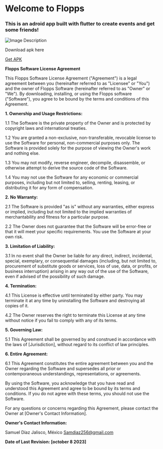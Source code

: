 <!DOCTYPE html>
<html lang="en">
<head>
    <meta charset="UTF-8">
    <meta name="viewport" content="width=device-width, initial-scale=1.0">
    <title>Flopps</title>

</head>
<body>
    <div class="container">
        <h1>Welcome to Flopps</h1>
        <h3> This is an adroid app built with flutter to create events and get some friends! </h3>
        <img class="image" src="https://firebasestorage.googleapis.com/v0/b/athenas-307b8.appspot.com/o/apk%2F539shots_so.png?alt=media&token=e6438472-6166-4e05-98e2-d6d8373ba8f1" alt="Image Description">
        <p>Download apk here</p>
        <a class="button" href="https://firebasestorage.googleapis.com/v0/b/athenas-307b8.appspot.com/o/apk%2Fapp-release.apk?alt=media&token=c42d4d89-09bf-4265-9728-b194f80680db">Get APK</a>
    </div>
</body>
</html>






















**Flopps Software License Agreement**

This Flopps Software License Agreement ("Agreement") is a legal agreement between you (hereinafter referred to as "Licensee" or "You") and the owner of Flopps Software (hereinafter referred to as "Owner" or "We"). By downloading, installing, or using the Flopps software ("Software"), you agree to be bound by the terms and conditions of this Agreement.

**1. Ownership and Usage Restrictions:**

1.1 The Software is the private property of the Owner and is protected by copyright laws and international treaties.

1.2 You are granted a non-exclusive, non-transferable, revocable license to use the Software for personal, non-commercial purposes only. The Software is provided solely for the purpose of viewing the Owner's work and nothing else.

1.3 You may not modify, reverse engineer, decompile, disassemble, or otherwise attempt to derive the source code of the Software.

1.4 You may not use the Software for any economic or commercial purposes, including but not limited to, selling, renting, leasing, or distributing it for any form of compensation.

**2. No Warranty:**

2.1 The Software is provided "as is" without any warranties, either express or implied, including but not limited to the implied warranties of merchantability and fitness for a particular purpose.

2.2 The Owner does not guarantee that the Software will be error-free or that it will meet your specific requirements. You use the Software at your own risk.

**3. Limitation of Liability:**

3.1 In no event shall the Owner be liable for any direct, indirect, incidental, special, exemplary, or consequential damages (including, but not limited to, procurement of substitute goods or services, loss of use, data, or profits, or business interruption) arising in any way out of the use of the Software, even if advised of the possibility of such damage.

**4. Termination:**

4.1 This License is effective until terminated by either party. You may terminate it at any time by uninstalling the Software and destroying all copies of it.

4.2 The Owner reserves the right to terminate this License at any time without notice if you fail to comply with any of its terms.

**5. Governing Law:**

5.1 This Agreement shall be governed by and construed in accordance with the laws of [Jurisdiction], without regard to its conflict of law principles.

**6. Entire Agreement:**

6.1 This Agreement constitutes the entire agreement between you and the Owner regarding the Software and supersedes all prior or contemporaneous understandings, representations, or agreements.

By using the Software, you acknowledge that you have read and understood this Agreement and agree to be bound by its terms and conditions. If you do not agree with these terms, you should not use the Software.

For any questions or concerns regarding this Agreement, please contact the Owner at [Owner's Contact Information].

**Owner's Contact Information:**

Samuel Díaz
Jalisco, México
Samdiaz256@gmail.com

**Date of Last Revision: [october 8 2023]**
 

